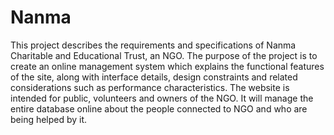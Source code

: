 # Nanma

This project describes the requirements and specifications of Nanma Charitable and
Educational Trust, an NGO. The purpose of the project is to create an online management
system which explains the functional features of the site, along with interface details,
design constraints and related considerations such as performance characteristics. The
website is intended for public, volunteers and owners of the NGO. It will manage the
entire database online about the people connected to NGO and who are being helped by
it. 

